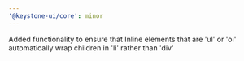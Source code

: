 ```yaml
---
'@keystone-ui/core': minor
---
```


Added functionality to ensure that Inline elements that are 'ul' or 'ol' automatically wrap children in 'li' rather than 'div'
